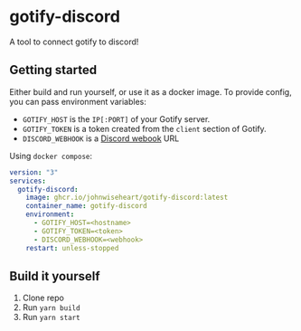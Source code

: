 # gotify-discord

A tool to connect gotify to discord!

## Getting started

Either build and run yourself, or use it as a docker image. To provide config, you can pass environment variables:

- `GOTIFY_HOST` is the `IP[:PORT]` of your Gotify server.
- `GOTIFY_TOKEN` is a token created from the `client` section of Gotify.
- `DISCORD_WEBHOOK` is a [Discord webook](https://support.discord.com/hc/en-us/articles/228383668-Intro-to-Webhooks) URL

Using `docker compose`:

```yaml
version: "3"
services:
  gotify-discord:
    image: ghcr.io/johnwiseheart/gotify-discord:latest
    container_name: gotify-discord
    environment:
      - GOTIFY_HOST=<hostname>
      - GOTIFY_TOKEN=<token>
      - DISCORD_WEBHOOK=<webhook>
    restart: unless-stopped
```

## Build it yourself

1. Clone repo
2. Run `yarn build`
3. Run `yarn start`
